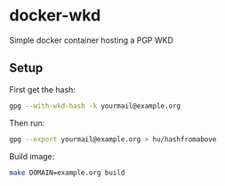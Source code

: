 # docker-wkd

Simple docker container hosting a PGP WKD

## Setup

First get the hash:

```sh
gpg --with-wkd-hash -k yourmail@example.org
```

Then run:

```sh
gpg --export yourmail@example.org > hu/hashfromabove
```

Build image:

```sh
make DOMAIN=example.org build
```
